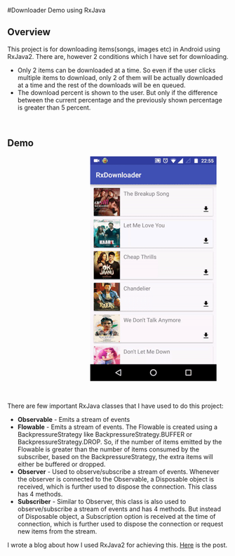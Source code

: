 #Downloader Demo using RxJava

## Overview
This project is for downloading items(songs, images etc) in Android using RxJava2. There are, however 2 conditions which I have set for downloading.
* Only 2 items can be downloaded at a time. So even if the user clicks multiple items to download, only 2 of them will be actually downloaded at a time and the rest of the downloads will be en queued.
* The download percent is shown to the user. But only if the difference between the current percentage and the previously shown percentage is greater than 5 percent.

&nbsp; &nbsp; &nbsp; &nbsp; &nbsp; &nbsp; &nbsp; &nbsp; &nbsp; &nbsp; &nbsp; &nbsp; &nbsp; &nbsp; &nbsp; &nbsp; &nbsp; &nbsp; &nbsp; &nbsp; &nbsp; &nbsp; &nbsp; &nbsp;


## Demo
&nbsp; &nbsp; &nbsp; &nbsp; &nbsp; &nbsp; &nbsp; &nbsp; &nbsp; &nbsp; &nbsp; &nbsp; &nbsp; &nbsp; &nbsp; &nbsp; &nbsp; &nbsp; &nbsp; &nbsp; &nbsp; &nbsp; &nbsp; &nbsp; ![](rxdownloader_demo.gif)

&nbsp; &nbsp; &nbsp; &nbsp; &nbsp; &nbsp; &nbsp; &nbsp; &nbsp; &nbsp; &nbsp; &nbsp; &nbsp; &nbsp; &nbsp; &nbsp; &nbsp; &nbsp; &nbsp; &nbsp; &nbsp; &nbsp; &nbsp; &nbsp;

There are few important RxJava classes that I have used to do this project:

* **Observable** - Emits a stream of events
* **Flowable**  - Emits a stream of events. The Flowable is created using a BackpressureStrategy like BackpressureStrategy.BUFFER or BackpressureStrategy.DROP. So, if the number of items emitted by the Flowable is greater than the number of items consumed by the subscriber, based on the BackpressureStrategy, the extra items will either be buffered or dropped.
* **Observer** - Used to observe/subscribe a stream of events. Whenever the observer is connected to the Observable, a Disposable object is received, which is further used to dispose the connection. This class has 4 methods. 
* **Subscriber** - Similar to Observer, this class is also used to observe/subscribe a stream of events and has 4 methods. But instead of Disposable object, a Subscription option is received at the time of connection, which is further used to dispose the connection or request new items from the stream.



I wrote a blog about how I used RxJava2 for achieving this. [Here](https://medium.com/@anshuljain/rxjava2-demo2-downloading-songs-in-android-2ebf91ac3a9a#.ksiae7jwc) is the post.
